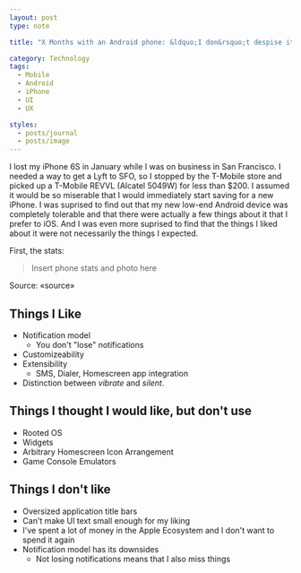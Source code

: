```yaml
---
layout: post
type: note

title: "X Months with an Android phone: &ldquo;I don&rsquo;t despise it.&rdquo;"

category: Technology
tags:
  - Mobile
  - Android
  - iPhone
  - UI
  - UX

styles:
  - posts/journal
  - posts/image
---
```


<div class="intro">
I lost my iPhone 6S in January while I was on business in San Francisco. I
needed a way to get a Lyft to SFO, so I stopped by the T-Mobile store and picked
up a T-Mobile REVVL (Alcatel 5049W) for less than $200. I assumed it would be so
miserable that I would immediately start saving for a new iPhone. I was suprised
to find out that my new low-end Android device was completely tolerable and that
there were actually a few things about it that I prefer to iOS. And I was even
more suprised to find that the things I liked about it were not necessarily the
things I expected.
</div>

First, the stats:

> Insert phone stats and photo here

<figcaption>Source: «source»</figcaption>

## Things I Like

- Notification model
  - You don't "lose" notifications
- Customizeability
- Extensibility
  - SMS, Dialer, Homescreen app integration
- Distinction between _vibrate_ and _silent_.

## Things I thought I would like, but don't use

- Rooted OS
- Widgets
- Arbitrary Homescreen Icon Arrangement
- Game Console Emulators

## Things I don't like

- Oversized application title bars
- Can't make UI text small enough for my liking
- I've spent a lot of money in the Apple Ecosystem and I don't want to spend it
    again
- Notification model has its downsides
  - Not losing notifications means that I also miss things
